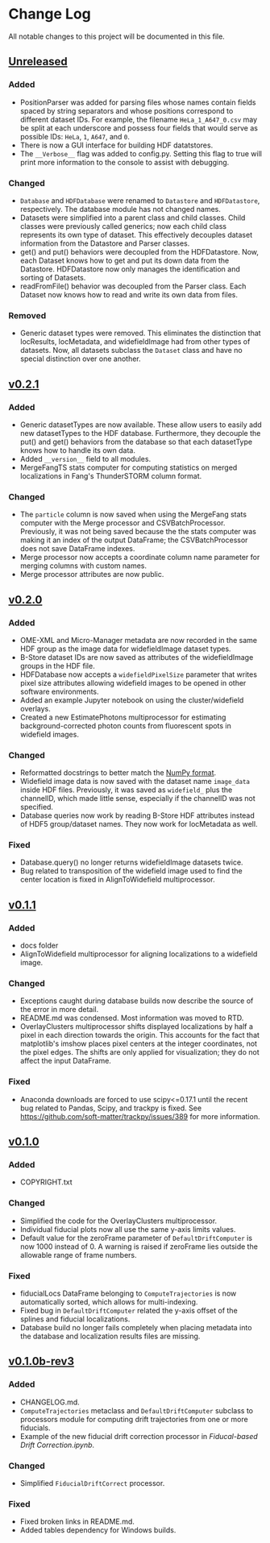 # Change Log
All notable changes to this project will be documented in this file.

## [Unreleased]
### Added
- PositionParser was added for parsing files whose names contain
  fields spaced by string separators and whose positions correspond to
  different dataset IDs. For example, the filename `HeLa_1_A647_0.csv`
  may be split at each underscore and possess four fields that would
  serve as possible IDs: `HeLa`, `1`, `A647`, and `0`.
- There is now a GUI interface for building HDF datatstores.
- The `__Verbose__` flag was added to config.py. Setting this flag to
  true will print more information to the console to assist with
  debugging.

### Changed
- `Database` and `HDFDatabase` were renamed to `Datastore` and
  `HDFDatastore`, respectively. The database module has not changed
  names.
- Datasets were simplified into a parent class and child
  classes. Child classes were previously called generics; now each
  child class represents its own type of dataset. This effectively
  decouples dataset information from the Datastore and Parser classes.
- get() and put() behaviors were decoupled from the HDFDatastore. Now,
  each Dataset knows how to get and put its down data from the
  Datastore. HDFDatastore now only manages the identification and
  sorting of Datasets.
- readFromFile() behavior was decoupled from the Parser class. Each
  Dataset now knows how to read and write its own data from files.

### Removed
- Generic dataset types were removed. This eliminates the distinction
  that locResults, locMetadata, and widefieldImage had from other
  types of datasets. Now, all datasets subclass the `Dataset` class
  and have no special distinction over one another.

## [v0.2.1]
### Added
- Generic datasetTypes are now available. These allow users to easily
  add new datasetTypes to the HDF database. Furthermore, they decouple
  the put() and get() behaviors from the database so that each
  datasetType knows how to handle its own data.
- Added `__version__` field to all modules.
- MergeFangTS stats computer for computing statistics on merged
  localizations in Fang's ThunderSTORM column format.

### Changed
- The `particle` column is now saved when using the MergeFang stats
  computer with the Merge processor and CSVBatchProcessor. Previously,
  it was not being saved because the the stats computer was making it
  an index of the output DataFrame; the CSVBatchProcessor does not
  save DataFrame indexes.
- Merge processor now accepts a coordinate column name parameter for
  merging columns with custom names.
- Merge processor attributes are now public.

## [v0.2.0]
### Added
- OME-XML and Micro-Manager metadata are now recorded in the same HDF
  group as the image data for widefieldImage dataset types.
- B-Store dataset IDs are now saved as attributes of the
  widefieldImage groups in the HDF file.
- HDFDatabase now accepts a `widefieldPixelSize` parameter that writes
  pixel size attributes allowing widefield images to be opened in
  other software environments.
- Added an example Jupyter notebook on using the cluster/widefield
  overlays.
- Created a new EstimatePhotons multiprocessor for estimating
  background-corrected photon counts from fluorescent spots in
  widefield images.

### Changed
- Reformatted docstrings to better match the
  [NumPy format](https://github.com/numpy/numpy/blob/master/doc/HOWTO_DOCUMENT.rst.txt#documenting-classes).
- Widefield image data is now saved with the dataset name `image_data`
  inside HDF files. Previously, it was saved as `widefield_` plus the
  channelID, which made little sense, especially if the channelID was
  not specified.
- Database queries now work by reading B-Store HDF attributes instead
  of HDF5 group/dataset names. They now work for locMetadata as well.

### Fixed
- Database.query() no longer returns widefieldImage datasets twice.
- Bug related to transposition of the widefield image used to find
  the center location is fixed in AlignToWidefield multiprocessor.

## [v0.1.1]
### Added
- docs folder
- AlignToWidefield multiprocessor for aligning localizations to a
  widefield image.

### Changed
- Exceptions caught during database builds now describe the source of
  the error in more detail.
- README.md was condensed. Most information was moved to RTD.
- OverlayClusters multiprocessor shifts displayed localizations by
  half a pixel in each direction towards the origin. This accounts for
  the fact that matplotlib's imshow places pixel centers at the
  integer coordinates, not the pixel edges. The shifts are only
  applied for visualization; they do not affect the input DataFrame.

### Fixed
- Anaconda downloads are forced to use scipy<=0.17.1 until the recent
  bug related to Pandas, Scipy, and trackpy is fixed. See
  https://github.com/soft-matter/trackpy/issues/389 for more
  information.
	
## [v0.1.0]
### Added
- COPYRIGHT.txt

### Changed
- Simplified the code for the OverlayClusters multiprocessor.
- Individual fiducial plots now all use the same y-axis limits values.
- Default value for the zeroFrame parameter of `DefaultDriftComputer`
  is now 1000 instead of 0. A warning is raised if zeroFrame lies
  outside the allowable range of frame numbers.

### Fixed
- fiducialLocs DataFrame belonging to `ComputeTrajectories` is now
  automatically sorted, which allows for multi-indexing.
- Fixed bug in `DefaultDriftComputer` related the y-axis offset of the
  splines and fiducial localizations.
- Database build no longer fails completely when placing metadata
  into the database and localization results files are missing.

## [v0.1.0b-rev3]
### Added
- CHANGELOG.md.
- `ComputeTrajectories` metaclass and `DefaultDriftComputer` subclass
  to processors module for computing drift trajectories from one or
  more fiducials.
- Example of the new fiducial drift correction processor in
*Fiducal-based Drift Correction.ipynb*.

### Changed
- Simplified `FiducialDriftCorrect` processor.

### Fixed
- Fixed broken links in README.md.
- Added tables dependency for Windows builds.

[Unreleased]: https://github.com/kmdouglass/bstore/compare/v0.2.1...HEAD
[v0.2.1]: https://github.com/kmdouglass/bstore/compare/v0.1.1...v0.2.0
[v0.2.0]: https://github.com/kmdouglass/bstore/compare/v0.1.1...v0.2.0
[v0.1.1]: https://github.com/kmdouglass/bstore/compare/v0.1.0...v0.1.1
[v0.1.0]: https://github.com/kmdouglass/bstore/compare/v0.1.0b-rev3...v0.1.0
[v0.1.0b-rev3]: https://github.com/kmdouglass/bstore/compare/v0.1.0b-rev2...v0.1.0b-rev3
